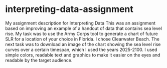 # interpreting-data-assignment
My assignment description for Interpreting Data
This was an assignment based on improving an example of a handout of data that contains sea level rise. My task was to use the Army Corps tool to generate a chart of future SLR for a location of your choice in Florida. I chose Clearwater Beach. The next task was to download an image of the chart showing the sea level rise curves over a certain timespan, which I used the years 2025-2100. I used simple colors, readable text and graphics to make it easier on the eyes and readable by the target audience.
